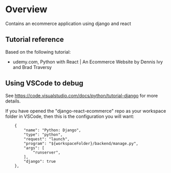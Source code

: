 # Overview

Contains an ecommerce application using django and react

## Tutorial reference

Based on the following tutorial:
* udemy.com, Python with React | An Ecommerce Website by Dennis Ivy and Brad Traversy

## Using VSCode to debug

See https://code.visualstudio.com/docs/python/tutorial-django for more details.

If you have opened the "django-react-ecommerce" repo
as your workspace folder in VSCode, then this is the configuration
you will want:

        {
            "name": "Python: Django",
            "type": "python",
            "request": "launch",
            "program": "${workspaceFolder}/backend/manage.py",
            "args": [
                "runserver",
            ],
            "django": true
        },